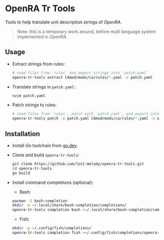 # OpenRA Tr Tools

Tools to help translate unit description strings of _OpenRA_.

> Note: this is a temporary work around, before multi language system implemented in _OpenRA_.

## Usage

- Extract strings from rules:

  ```sh
  # read files from `rules` and export strings into `patch.yaml`
  openra-tr-tools extract CAmod/mods/ca/rules/*.yaml -o patch.yaml
  ```

- Translate strings in `patch.yaml`:

  ```sh
  nvim patch.yaml
  ```

- Patch strings to rules:

  ```sh
  # read files from `rules`, patch with `patch.yaml`, and export into `ourput`
  openra-tr-tools patch -p patch.yaml CAmod/mods/ca/rules/*.yaml -o output/
  ```

## Installation

- Install _Go_ toolchain from [go.dev](https://go.dev/dl/).
- Clone and build `openra-tr-tools`:

  ```sh
  git clone https://github.com/lost-melody/openra-tr-tools.git
  cd openra-tr-tools
  go build
  ```

- Install command completions (optional):
  - Bash:

  ```sh
  pacman -S bash-completion
  mkdir -p ~/.local/share/bash-completion/completions/
  openra-tr-tools completion bash >~/.local/share/bash-completion/completions/openra-tr-tools.bash
  ```

  - Fish:

  ```sh
  mkdir -p ~/.config/fish/completions/
  openra-tr-tools completion fish >~/.config/fish/completions/openra-tr-tools.fish
  ```
